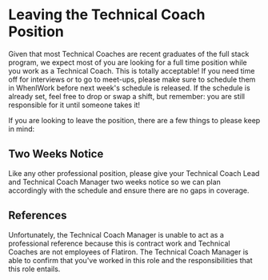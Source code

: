 # Leaving the Technical Coach Position

Given that most Technical Coaches are recent graduates of the full stack program, we expect most of you are looking for a full time position while you work as a Technical Coach. This is totally acceptable! If you need time off for interviews or to go to meet-ups, please make sure to schedule them in WhenIWork before next week's schedule is released. If the schedule is already set, feel free to drop or swap a shift, but remember: you are still responsible for it until someone takes it!

If you are looking to leave the position, there are a few things to please keep in mind:

## Two Weeks Notice

Like any other professional position, please give your Technical Coach Lead and Technical Coach Manager two weeks notice so we can plan accordingly with the schedule and ensure there are no gaps in coverage.

## References

Unfortunately, the Technical Coach Manager is unable to act as a professional reference because this is contract work and Technical Coaches are not employees of Flatiron. The Technical Coach Manager is able to confirm that you've worked in this role and the responsibilities that this role entails.
